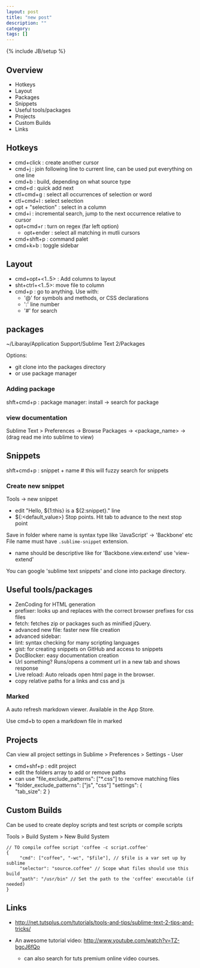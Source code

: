 ```yaml
---
layout: post
title: "new post"
description: ""
category: 
tags: []
---
```

{% include JB/setup %}

## Overview
* Hotkeys
* Layout
* Packages
* Snippets
* Useful tools/packages
* Projects
* Custom Builds
* Links

## Hotkeys
* cmd+click : create another cursor 
* cmd+j : join following line to current line, can be used put everything on one line
* cmd+b : build, depending on what source type
* cmd+d : quick add next
* ctl+cmd+g : select all occurrences of selection or word
* ctl+cmd+l : select selection 
* opt + "selection" : select in a column
* cmd+i : incremental search, jump to the next occurrence relative to cursor
* opt+cmd+r : turn on regex (far left option)
	- opt+ender : select all matching in mutli cursors
* cmd+shft+p : command palet 
* cmd+k+b : toggle sidebar

## Layout
* cmd+opt+<1..5> : Add columns to layout
* sht+ctrl+<1..5>: move file to <number> column 
* cmd+p : go to anything. Use with:
	- '@' for symbols and methods, or CSS declarations
	- ':' line number 
	- '#' for search

## packages
~/Libaray/Application Support/Sublime Text 2/Packages

Options:

* git clone into the packages directory
* or use package manager 

### Adding package 
shft+cmd+p : package manager: install -> search for package

### view documentation
Sublime Text > Preferences -> Browse Packages -> <package_name> -> (drag read me into sublime to view)

## Snippets 
shft+cmd+p : snippet + name # this will fuzzy search for snippets

### Create new snippet
Tools -> new snippet 

* edit "Hello, ${1:this} is a ${2:snippet}." line
* ${<order>:<default_value>} Stop points. Hit tab to advance to the next stop point

Save in folder where name is syntax type like 'JavaScript' -> 'Backbone' etc
File name must have `.sublime-snippet` extension.

* name should be descriptive like for  'Backbone.view.extend' use 'view-extend'

You can google 'sublime text <language> snippets' and clone into package directory.

## Useful tools/packages
* ZenCoding for HTML generation
* prefixer: looks up and replaces with the correct browser prefixes for css files
* fetch: fetches zip or packages such as minified jQuery.
* advanced new file: faster new file creation
* advanced sidebar: 
* lint: syntax checking for many scripting languages 
* gist: for creating snippets on GitHub and access to snippets
* DocBlocker: easy documentation creation
* Url something? Runs/opens a comment url in a new tab and shows response 
* Live reload: Auto reloads open html page in the browser.
* copy relative paths for a links and css and js

### Marked
A auto refresh markdown viewer. Available in the App Store.

Use cmd+b to open a markdown file in marked

## Projects
Can view all project settings in Sublime > Preferences > Settings - User

* cmd+shf+p : edit project
* edit the folders array to add or remove paths
* can use "file_exclude_patterns": ["*.css"] to remove matching files
* "folder_exclude_patterns": ["js", "css"]
"settings":
{     
     "tab_size": 2
}

## Custom Builds
Can be used to create deploy scripts and test scripts or compile scripts

Tools > Build System > New Build System

	// TO compile coffee script 'coffee -c script.coffee'
	{
	     "cmd": ["coffee", "-wc", "$file"], // $file is a var set up by sublime
	     "selector": "source.coffee" // Scope what files should use this build
	     "path": "/usr/bin" // Set the path to the 'coffee' executable (if needed)
	}

## Links
* <http://net.tutsplus.com/tutorials/tools-and-tips/sublime-text-2-tips-and-tricks/>

* An awesome tutorial video: <http://www.youtube.com/watch?v=TZ-bgcJ6fQo>
	- can also search for tuts premium online video courses.


